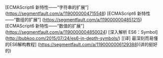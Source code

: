 [ECMAScript6 新特性——“字符串的扩展”]
(https://segmentfault.com/a/1190000004715548)
[ECMAScript6 新特性——“数组的扩展”]
(https://segmentfault.com/a/1190000004851215)
[ECMAScript6 新特性——“数值的扩展”]
(https://segmentfault.com/a/1190000004850024)
[深入解析 ES6：Symbol]
(http://bubkoo.com/2015/07/24/es6-in-depth-symbols/)
[[译] 最深刻而易懂的ES6解构教程]
(https://segmentfault.com/a/1190000006129388)(讲的挺好的)
